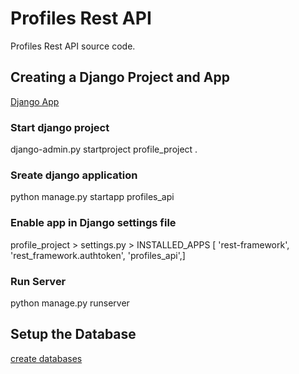 # Profiles Rest API
Profiles Rest API source code.

## Creating a Django Project and App
[Django App](https://github.com/sanjeevseera/profiles-rest-api/commit/f0595edf2db82d57c521006f77ff5e19841b1d64)
### Start django project
django-admin.py startproject profile_project .
### Sreate django application
python manage.py startapp profiles_api
### Enable app in Django settings file
profile_project > settings.py >
INSTALLED_APPS [
  'rest-framework',
  'rest_framework.authtoken',
  'profiles_api',]
### Run Server
python manage.py runserver


## Setup the Database
[create databases](https://github.com/sanjeevseera/profiles-rest-api/commit/173ca99892c05bc08e5e6c2163f4f5184192a5b0)
